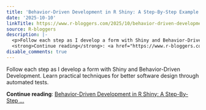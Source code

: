 ```yaml
---
title: 'Behavior-Driven Development in R Shiny: A Step-By-Step Example'
date: '2025-10-10'
linkTitle: https://www.r-bloggers.com/2025/10/behavior-driven-development-in-r-shiny-a-step-by-step-example/
source: R-bloggers
description: |-
  <p>Follow each step as I develop a form with Shiny and Behavior-Driven Development. Learn practical techniques for better software design through automated tests.</p>
  <strong>Continue reading</strong>: <a href="https://www.r-bloggers.com/2025/10/behavior-driven-development-in-r-shiny-a-step-by-step-example/">Behavior-Driven Development in R Shiny: A Step-By-Step ...
disable_comments: true
---
```

<p>Follow each step as I develop a form with Shiny and Behavior-Driven Development. Learn practical techniques for better software design through automated tests.</p>
<strong>Continue reading</strong>: <a href="https://www.r-bloggers.com/2025/10/behavior-driven-development-in-r-shiny-a-step-by-step-example/">Behavior-Driven Development in R Shiny: A Step-By-Step ...
